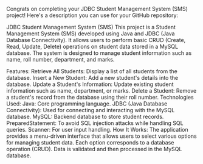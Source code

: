
Congrats on completing your JDBC Student Management System (SMS) project! Here's a description you can use for your GitHub repository:

JDBC Student Management System (SMS)
This project is a Student Management System (SMS) developed using Java and JDBC (Java Database Connectivity). It allows users to perform basic CRUD (Create, Read, Update, Delete) operations on student data stored in a MySQL database. The system is designed to manage student information such as name, roll number, department, and marks.

Features:
Retrieve All Students: Display a list of all students from the database.
Insert a New Student: Add a new student's details into the database.
Update a Student's Information: Update existing student information such as name, department, or marks.
Delete a Student: Remove a student's record from the database using their roll number.
Technologies Used:
Java: Core programming language.
JDBC (Java Database Connectivity): Used for connecting and interacting with the MySQL database.
MySQL: Backend database to store student records.
PreparedStatement: To avoid SQL injection attacks while handling SQL queries.
Scanner: For user input handling.
How It Works:
The application provides a menu-driven interface that allows users to select various options for managing student data.
Each option corresponds to a database operation (CRUD).
Data is validated and then processed in the MySQL database.
